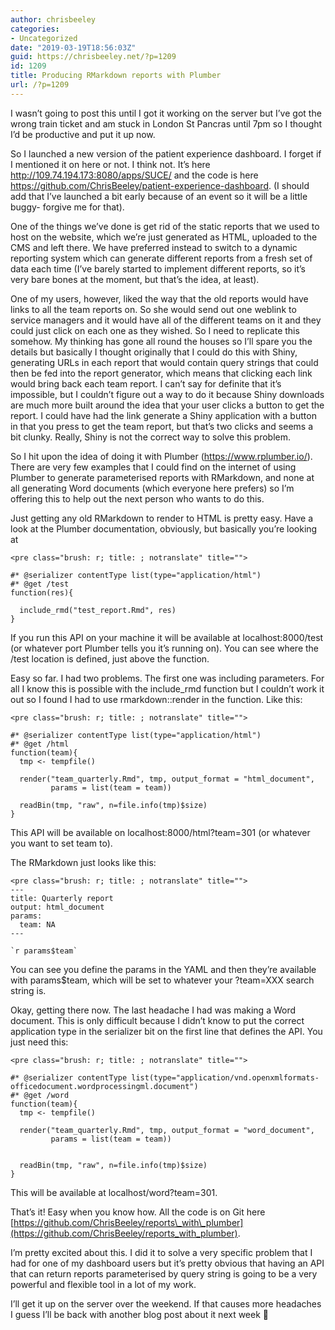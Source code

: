 ```yaml
---
author: chrisbeeley
categories:
- Uncategorized
date: "2019-03-19T18:56:03Z"
guid: https://chrisbeeley.net/?p=1209
id: 1209
title: Producing RMarkdown reports with Plumber
url: /?p=1209
---
```


I wasn’t going to post this until I got it working on the server but I’ve got the wrong train ticket and am stuck in London St Pancras until 7pm so I thought I’d be productive and put it up now.

So I launched a new version of the patient experience dashboard. I forget if I mentioned it on here or not. I think not. It’s here <http://109.74.194.173:8080/apps/SUCE/> and the code is here <https://github.com/ChrisBeeley/patient-experience-dashboard>. (I should add that I’ve launched a bit early because of an event so it will be a little buggy- forgive me for that).

One of the things we’ve done is get rid of the static reports that we used to host on the website, which we’re just generated as HTML, uploaded to the CMS and left there. We have preferred instead to switch to a dynamic reporting system which can generate different reports from a fresh set of data each time (I’ve barely started to implement different reports, so it’s very bare bones at the moment, but that’s the idea, at least).

One of my users, however, liked the way that the old reports would have links to all the team reports on. So she would send out one weblink to service managers and it would have all of the different teams on it and they could just click on each one as they wished. So I need to replicate this somehow. My thinking has gone all round the houses so I’ll spare you the details but basically I thought originally that I could do this with Shiny, generating URLs in each report that would contain query strings that could then be fed into the report generator, which means that clicking each link would bring back each team report. I can’t say for definite that it’s impossible, but I couldn’t figure out a way to do it because Shiny downloads are much more built around the idea that your user clicks a button to get the report. I could have had the link generate a Shiny application with a button in that you press to get the team report, but that’s two clicks and seems a bit clunky. Really, Shiny is not the correct way to solve this problem.

So I hit upon the idea of doing it with Plumber (<https://www.rplumber.io/>). There are very few examples that I could find on the internet of using Plumber to generate parameterised reports with RMarkdown, and none at all generating Word documents (which everyone here prefers) so I’m offering this to help out the next person who wants to do this.

Just getting any old RMarkdown to render to HTML is pretty easy. Have a look at the Plumber documentation, obviously, but basically you’re looking at

```
<pre class="brush: r; title: ; notranslate" title="">

#* @serializer contentType list(type="application/html")
#* @get /test
function(res){
  
  include_rmd("test_report.Rmd", res)
}
```

If you run this API on your machine it will be available at localhost:8000/test (or whatever port Plumber tells you it’s running on). You can see where the /test location is defined, just above the function.

Easy so far. I had two problems. The first one was including parameters. For all I know this is possible with the include\_rmd function but I couldn’t work it out so I found I had to use rmarkdown::render in the function. Like this:

```
<pre class="brush: r; title: ; notranslate" title="">

#* @serializer contentType list(type="application/html")
#* @get /html
function(team){
  tmp <- tempfile()
  
  render("team_quarterly.Rmd", tmp, output_format = "html_document",
         params = list(team = team))
  
  readBin(tmp, "raw", n=file.info(tmp)$size)
}
```

This API will be available on localhost:8000/html?team=301 (or whatever you want to set team to).

The RMarkdown just looks like this:

```
<pre class="brush: r; title: ; notranslate" title="">
---
title: Quarterly report
output: html_document
params:
  team: NA
---

`r params$team`

```

You can see you define the params in the YAML and then they’re available with params$team, which will be set to whatever your ?team=XXX search string is.

Okay, getting there now. The last headache I had was making a Word document. This is only difficult because I didn’t know to put the correct application type in the serializer bit on the first line that defines the API. You just need this:

```
<pre class="brush: r; title: ; notranslate" title="">

#* @serializer contentType list(type="application/vnd.openxmlformats-officedocument.wordprocessingml.document")
#* @get /word
function(team){
  tmp <- tempfile()
  
  render("team_quarterly.Rmd", tmp, output_format = "word_document",
         params = list(team = team))


  readBin(tmp, "raw", n=file.info(tmp)$size)
}

```

This will be available at localhost/word?team=301.

That’s it! Easy when you know how. All the code is on Git here [https://github.com/ChrisBeeley/reports\_with\_plumber](https://github.com/ChrisBeeley/reports_with_plumber).

I’m pretty excited about this. I did it to solve a very specific problem that I had for one of my dashboard users but it’s pretty obvious that having an API that can return reports parameterised by query string is going to be a very powerful and flexible tool in a lot of my work.

I’ll get it up on the server over the weekend. If that causes more headaches I guess I’ll be back with another blog post about it next week 🙂